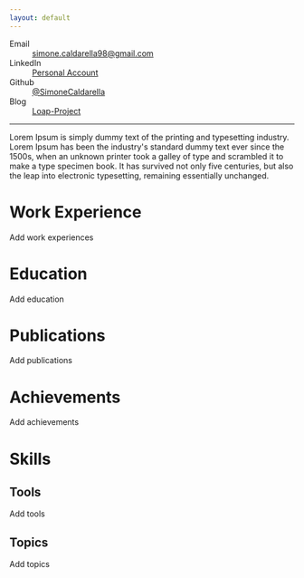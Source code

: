 ```yaml
---
layout: default
---
```


<dl>
<dt>Email</dt>
<dd><a href= "mailto:simone.caldarella98@gmail.com">simone.caldarella98@gmail.com</a></dd>
<dt>LinkedIn</dt>
<dd><a href= "https://www.linkedin.com/in/simone-caldarella-16930b16a/">Personal Account</a></dd>
<dt>Github</dt>
<dd><a href= "https://github.com/SimoneCaldarella/">@SimoneCaldarella</a></dd>
<dt>Blog</dt>
<dd><a href= "https://lifeofaprocrastinator.github.io/">Loap-Project</a></dd>
</dl>

***

Lorem Ipsum is simply dummy text of the printing and typesetting industry. Lorem Ipsum has been the industry's standard dummy text ever since the 1500s, when an unknown printer took a galley of type and scrambled it to make a type specimen book. It has survived not only five centuries, but also the leap into electronic typesetting, remaining essentially unchanged.


# Work Experience

Add work experiences

# Education

Add education

# Publications

Add publications

# Achievements

Add achievements

# Skills

## Tools

Add tools

## Topics

Add topics

